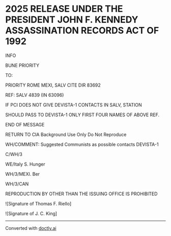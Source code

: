 # 2025 RELEASE UNDER THE PRESIDENT JOHN F. KENNEDY ASSASSINATION RECORDS ACT OF 1992

INFO

BUNE PRIORITY

TO:

PRIORITY ROME MEXI, SALV CITE DIR 83692

REF: SALV 4839 (IN 63096)

IF PCI DOES NOT GIVE DEVISTA-1 CONTACTS IN SALV, STATION

SHOULD PASS TO DEVISTA-1 ONLY FIRST FOUR NAMES OF ABOVE REF.

END OF MESSAGE

RETURN TO CIA
Background Use Only
Do Not Reproduce

WH/COMMENT: Suggested Communists as possible contacts DEVISTA-1

C/WH/3

WE/Italy S. Hunger

WH/3/MEXI. Ber

WH/3/CAN

REPRODUCTION BY OTHER THAN THE ISSUING OFFICE IS PROHIBITED

![Signature of Thomas F. Riello]

![Signature of J. C. King]


---
Converted with [doctly.ai](https://doctly.ai)